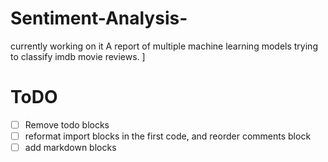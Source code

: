 # Sentiment-Analysis-
currently working on it 
A report of multiple machine learning models trying to classify imdb movie reviews. 
]


# ToDO
- [ ] Remove todo blocks
- [ ] reformat import blocks in  the first code, and reorder comments block
- [ ] add markdown blocks 
